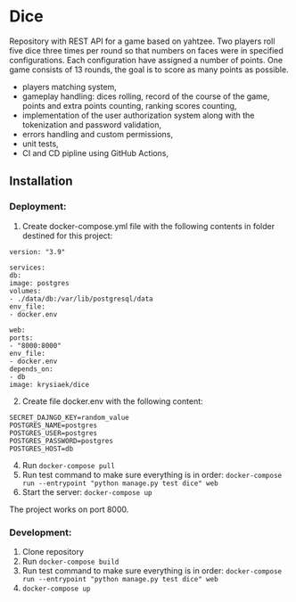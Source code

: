 # Dice

Repository with REST API for a game based on yahtzee. Two players roll five dice three times per round so that numbers on faces were in 
specified configurations. Each configuration have assigned a number of points. One game consists of 13 rounds, the 
goal is to score as many points as possible.

- players matching system,
- gameplay handling: dices rolling, record of the course of the game, points and extra points counting,  ranking scores counting,
- implementation of the user authorization system along with the tokenization and password validation,
- errors handling and custom permissions,
- unit tests,
- CI and CD pipline using GitHub Actions,

## Installation

### Deployment:
1.	Create docker-compose.yml file with the following contents in folder destined for this project:

```
version: "3.9"

services:
db:
image: postgres
volumes:
- ./data/db:/var/lib/postgresql/data
env_file:
- docker.env

web:
ports:
- "8000:8000"
env_file:
- docker.env
depends_on:
- db
image: krysiaek/dice
```

2.  Create file docker.env with the following content:
```
SECRET_DAJNGO_KEY=random_value
POSTGRES_NAME=postgres
POSTGRES_USER=postgres
POSTGRES_PASSWORD=postgres
POSTGRES_HOST=db
```
4. Run ```docker-compose pull```
5. Run test command to make sure everything is in order:
```docker-compose run --entrypoint "python manage.py test dice" web```
6. Start the server:
 ```docker-compose up```

The project works on port 8000.


### Development:
1. Clone repository
2. Run ```docker-compose build```
3. Run test command to make sure everything is in order:
```docker-compose run --entrypoint "python manage.py test dice" web```
4. ```docker-compose up```

